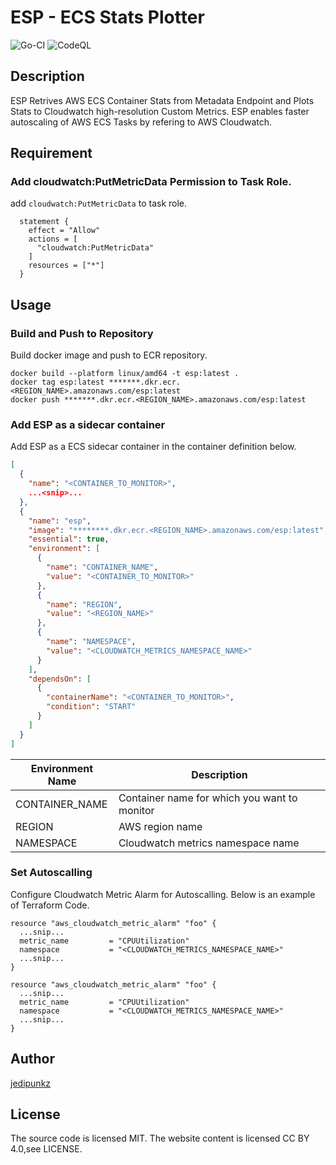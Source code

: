 # ESP - ECS Stats Plotter

![Go-CI](https://github.com/jedipunkz/esp/workflows/Go-CI/badge.svg)
![CodeQL](https://github.com/jedipunkz/esp/workflows/CodeQL/badge.svg)

## Description

ESP Retrives AWS ECS Container Stats from Metadata Endpoint and Plots Stats to Cloudwatch high-resolution Custom Metrics.
ESP enables faster autoscaling of AWS ECS Tasks by refering to AWS Cloudwatch.

## Requirement

### Add cloudwatch:PutMetricData Permission to Task Role.

add `cloudwatch:PutMetricData` to task role.

```hcl
  statement {
    effect = "Allow"
    actions = [
      "cloudwatch:PutMetricData"
    ]
    resources = ["*"]
  }
```

## Usage

### Build and Push to Repository

Build docker image and push to ECR repository.

```shell
docker build --platform linux/amd64 -t esp:latest .
docker tag esp:latest *******.dkr.ecr.<REGION_NAME>.amazonaws.com/esp:latest
docker push *******.dkr.ecr.<REGION_NAME>.amazonaws.com/esp:latest
```

### Add ESP as a sidecar container

Add ESP as a ECS sidecar container in the container definition below.

```json
[
  {
    "name": "<CONTAINER_TO_MONITOR>",
    ...<snip>...
  },
  {
    "name": "esp",
    "image": "********.dkr.ecr.<REGION_NAME>.amazonaws.com/esp:latest",
    "essential": true,
    "environment": [
      {
        "name": "CONTAINER_NAME",
        "value": "<CONTAINER_TO_MONITOR>"
      },
      {
        "name": "REGION",
        "value": "<REGION_NAME>"
      },
      {
        "name": "NAMESPACE",
        "value": "<CLOUDWATCH_METRICS_NAMESPACE_NAME>"
      }
    ], 
    "dependsOn": [
      {
        "containerName": "<CONTAINER_TO_MONITOR>",
        "condition": "START"
      }
    ]
  }
]
```

| Environment Name | Description |
|---|---|
| CONTAINER_NAME | Container name for which you want to monitor |
| REGION | AWS region name |
| NAMESPACE | Cloudwatch metrics namespace name |

### Set Autoscalling

Configure Cloudwatch Metric Alarm for Autoscalling. Below is an example of Terraform Code.

```hcl
resource "aws_cloudwatch_metric_alarm" "foo" {
  ...snip...
  metric_name         = "CPUUtilization"
  namespace           = "<CLOUDWATCH_METRICS_NAMESPACE_NAME>"
  ...snip...
}

resource "aws_cloudwatch_metric_alarm" "foo" {
  ...snip...
  metric_name         = "CPUUtilization"
  namespace           = "<CLOUDWATCH_METRICS_NAMESPACE_NAME>"
  ...snip...
}
```

## Author

[jedipunkz](https://twitter.com/jedipunkz)

## License
The source code is licensed MIT. The website content is licensed CC BY 4.0,see LICENSE.
